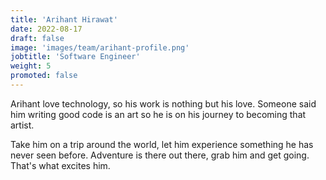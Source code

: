 ```yaml
---
title: 'Arihant Hirawat'
date: 2022-08-17
draft: false
image: 'images/team/arihant-profile.png'
jobtitle: 'Software Engineer'
weight: 5
promoted: false
---
```


Arihant love technology, so his work is nothing but his love. Someone said him writing good code is an art so he is on his journey to becoming that artist.

Take him on a trip around the world, let him experience something he has never seen before. Adventure is there out there, grab him and get going. That's what excites him.
